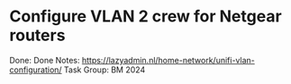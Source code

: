 # Configure VLAN 2 crew for Netgear routers

Done: Done
Notes: https://lazyadmin.nl/home-network/unifi-vlan-configuration/
Task Group: BM 2024